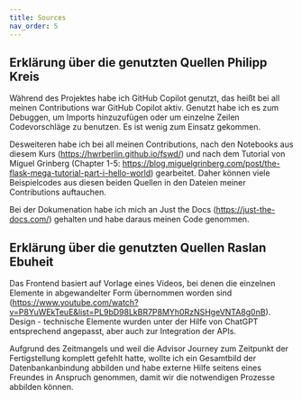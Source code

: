```yaml
---
title: Sources
nav_order: 5
---
```



## Erklärung über die genutzten Quellen Philipp Kreis

Während des Projektes habe ich GitHub Copilot genutzt, das heißt bei all meinen Contributions war GitHub Copilot aktiv. Genutzt habe ich es zum Debuggen, um Imports hinzuzufügen oder um einzelne Zeilen Codevorschläge zu benutzen. Es ist wenig zum Einsatz gekommen.

Desweiteren habe ich bei all meinen Contributions, nach den Notebooks aus diesem Kurs (https://hwrberlin.github.io/fswd/) und nach dem Tutorial von Miguel Grinberg (Chapter 1-5: https://blog.miguelgrinberg.com/post/the-flask-mega-tutorial-part-i-hello-world) gearbeitet. Daher können viele Beispielcodes aus diesen beiden Quellen in den Dateien meiner Contributions auftauchen.

Bei der Dokumenation habe ich mich an Just the Docs (https://just-the-docs.com/) gehalten und habe daraus meinen Code genommen.


## Erklärung über die genutzten Quellen Raslan Ebuheit


Das Frontend basiert auf Vorlage eines Videos, bei denen die einzelnen Elemente in abgewandelter Form übernommen worden sind (https://www.youtube.com/watch?v=P8YuWEkTeuE&list=PL9bD98LkBR7P8MYh0RzNSHgeVNTA8g0nB). Design - technische Elemente wurden unter der Hilfe von ChatGPT entsprechend angepasst, aber auch zur Integration der APIs.

Aufgrund des Zeitmangels und weil die Advisor Journey zum Zeitpunkt der Fertigstellung komplett gefehlt hatte, wollte ich ein Gesamtbild der Datenbankanbindung abbilden und habe externe Hilfe seitens eines Freundes in Anspruch genommen, damit wir die notwendigen Prozesse abbilden können.